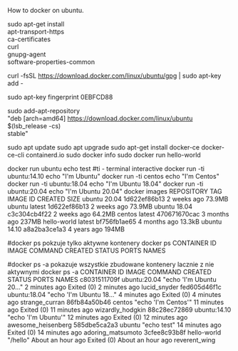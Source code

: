 
How to docker on ubuntu.

sudo apt-get install \
    apt-transport-https \
    ca-certificates \
    curl \
    gnupg-agent \
    software-properties-common

curl -fsSL https://download.docker.com/linux/ubuntu/gpg | sudo apt-key add -

sudo apt-key fingerprint 0EBFCD88

sudo add-apt-repository \
   "deb [arch=amd64] https://download.docker.com/linux/ubuntu \
   $(lsb_release -cs) \
   stable"

   sudo apt update
   sudo apt upgrade
   sudo apt-get install docker-ce docker-ce-cli containerd.io
   sudo docker info
   sudo docker run hello-world


   docker run ubuntu echo test
   #ti - terminal interactive
   docker run -ti ubuntu:14.10 echo "I'm Ubuntu"
   docker run -ti centos echo "I'm Centos"
   docker run -ti ubuntu:18.04 echo "I'm Ubuntu 18.04"
   docker run -ti ubuntu:20.04 echo "I'm Ubuntu 20.04"
   docker images
REPOSITORY          TAG                 IMAGE ID            CREATED             SIZE
ubuntu              20.04               1d622ef86b13        2 weeks ago         73.9MB
ubuntu              latest              1d622ef86b13        2 weeks ago         73.9MB
ubuntu              18.04               c3c304cb4f22        2 weeks ago         64.2MB
centos              latest              470671670cac        3 months ago        237MB
hello-world         latest              bf756fb1ae65        4 months ago        13.3kB
ubuntu              14.10               a8a2ba3ce1a3        4 years ago         194MB


#docker ps pokzuje tylko aktywne kontenery
 docker ps 
CONTAINER ID        IMAGE               COMMAND             CREATED             STATUS              PORTS               NAMES

#docker ps -a pokazuje wszystkie zbudowane kontenery lacznie z nie aktywnymi
docker ps -a
CONTAINER ID        IMAGE               COMMAND                  CREATED             STATUS                         PORTS               NAMES
c8031511709f        ubuntu:20.04        "echo 'I'm Ubuntu 20…"   2 minutes ago       Exited (0) 2 minutes ago                           lucid_snyder
fed605d46f1c        ubuntu:18.04        "echo 'I'm Ubuntu 18…"   4 minutes ago       Exited (0) 4 minutes ago                           strange_curran
86fb84a50b46        centos              "echo 'I'm Centos'"      11 minutes ago      Exited (0) 11 minutes ago                          wizardly_hodgkin
88c28ec72869        ubuntu:14.10        "echo 'I'm Ubuntu'"      12 minutes ago      Exited (0) 12 minutes ago                          awesome_heisenberg
585dbe5ca2a3        ubuntu              "echo test"              14 minutes ago      Exited (0) 14 minutes ago                          adoring_matsumoto
3cfee8c93b8f        hello-world         "/hello"                 About an hour ago   Exited (0) About an hour ago                       reverent_wing
